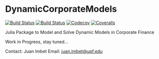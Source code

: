 # DynamicCorporateModels

[![Build Status](https://travis-ci.com/jfimbett/DynamicCorporateModels.jl.svg?branch=master)](https://travis-ci.com/jfimbett/DynamicCorporateModels.jl)
[![Build Status](https://ci.appveyor.com/api/projects/status/github/jfimbett/DynamicCorporateModels.jl?svg=true)](https://ci.appveyor.com/project/jfimbett/DynamicCorporateModels-jl)
[![Codecov](https://codecov.io/gh/jfimbett/DynamicCorporateModels.jl/branch/master/graph/badge.svg)](https://codecov.io/gh/jfimbett/DynamicCorporateModels.jl)
[![Coveralls](https://coveralls.io/repos/github/jfimbett/DynamicCorporateModels.jl/badge.svg?branch=master)](https://coveralls.io/github/jfimbett/DynamicCorporateModels.jl?branch=master)

Julia Package to Model and Solve Dynamic Models in Corporate Finance

Work in Progress, stay tuned...

Contact: Juan Imbet
Email: juan.imbet@upf.edu
